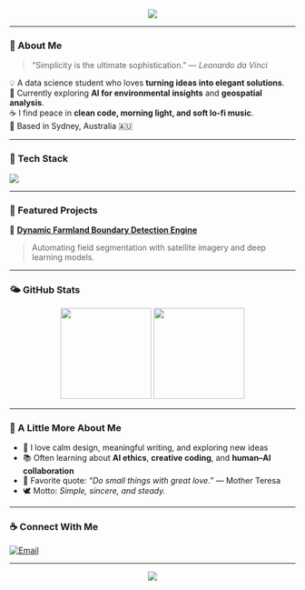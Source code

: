 <p align="center">
  <img src="https://readme-typing-svg.herokuapp.com?color=8AB6D6&center=true&lines=Hi,+I'm+Xinyi+He+🌿;Data+Science+|+AI+|+Creativity;Welcome+to+my+little+corner+of+the+internet!+☁️" />
</p>

---

### 🌸 About Me

> “Simplicity is the ultimate sophistication.” — *Leonardo da Vinci*  

💡 A data science student who loves **turning ideas into elegant solutions**.  
🌾 Currently exploring **AI for environmental insights** and **geospatial analysis**.  
☕ I find peace in **clean code, morning light, and soft lo-fi music**.  
📍 Based in Sydney, Australia 🇦🇺  

---

### 🧩 Tech Stack

<p align="left">
  <img src="https://skillicons.dev/icons?i=python,pytorch,tensorflow,git,postgresql,linux,docker,vscode,html,css,javascript,react" />
</p>

---

### 📘 Featured Projects

🌿 [**Dynamic Farmland Boundary Detection Engine**](https://github.com/XinyiHe67/Dynamic-field-boundary-detection)  
> Automating field segmentation with satellite imagery and deep learning models.

---

### 🌤️ GitHub Stats

<p align="center">
  <img height="160em" src="https://github-readme-stats.vercel.app/api?username=XinyiHe67&show_icons=true&theme=transparent&title_color=8AB6D6&icon_color=8AB6D6&text_color=5A6E7D" />
  <img height="160em" src="https://github-readme-stats.vercel.app/api/top-langs/?username=XinyiHe67&layout=compact&theme=transparent&title_color=8AB6D6&text_color=5A6E7D" />
</p>

---

### 🌱 A Little More About Me

- 🌸 I love calm design, meaningful writing, and exploring new ideas  
- 📚 Often learning about **AI ethics**, **creative coding**, and **human–AI collaboration**  
- 💬 Favorite quote: *“Do small things with great love.”* — Mother Teresa  
- 🕊️ Motto: *Simple, sincere, and steady.*

---

### ☕ Connect With Me

[![Email](https://img.shields.io/badge/-Email-8AB6D6?logo=gmail&logoColor=white&style=flat-square)](mailto:1662470131@qq.com)

---

<p align="center">
  <img src="https://capsule-render.vercel.app/api?type=soft&color=8AB6D6&height=60&section=footer&text=Thanks+for+visiting!+💙&fontColor=ffffff&fontSize=20" />
</p>
